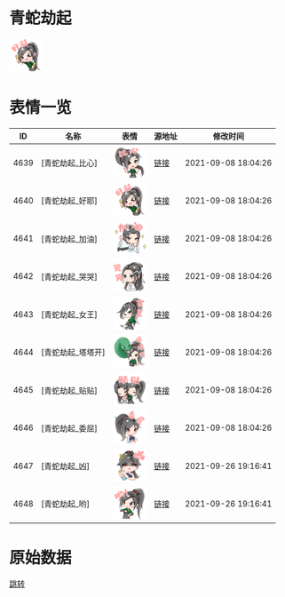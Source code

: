 # 青蛇劫起

<img src="./cover.png" height="60" alt="cover" />

# 表情一览

|ID|名称|表情|源地址|修改时间|
|----|----|----|----|----|
|4639|[青蛇劫起_比心]|<img src="./pic/004639_%5B青蛇劫起_比心%5D.png" height="60" alt="比心"/>|[链接](http://i0.hdslb.com/bfs/emote/cfc96803b23ffc8335f6d35223b1d1379d28c054.png)|2021-09-08 18:04:26|
|4640|[青蛇劫起_好耶]|<img src="./pic/004640_%5B青蛇劫起_好耶%5D.png" height="60" alt="好耶"/>|[链接](http://i0.hdslb.com/bfs/emote/211a6377fbe06e60ce7b5fb83235e9f0f68f5cfc.png)|2021-09-08 18:04:26|
|4641|[青蛇劫起_加油]|<img src="./pic/004641_%5B青蛇劫起_加油%5D.png" height="60" alt="加油"/>|[链接](http://i0.hdslb.com/bfs/emote/39dad0df7f404b2bd44a71016eadaa03cdc9e097.png)|2021-09-08 18:04:26|
|4642|[青蛇劫起_哭哭]|<img src="./pic/004642_%5B青蛇劫起_哭哭%5D.png" height="60" alt="哭哭"/>|[链接](http://i0.hdslb.com/bfs/emote/8510ff55d935f28e6892493958f727e23aa09043.png)|2021-09-08 18:04:26|
|4643|[青蛇劫起_女王]|<img src="./pic/004643_%5B青蛇劫起_女王%5D.png" height="60" alt="女王"/>|[链接](http://i0.hdslb.com/bfs/emote/12a43cf2f9e50e13c45bd674549efdbaec4a6a68.png)|2021-09-08 18:04:26|
|4644|[青蛇劫起_塔塔开]|<img src="./pic/004644_%5B青蛇劫起_塔塔开%5D.png" height="60" alt="塔塔开"/>|[链接](http://i0.hdslb.com/bfs/emote/f5b471c054268157e30bc280caf7fc0e0ce9482e.png)|2021-09-08 18:04:26|
|4645|[青蛇劫起_贴贴]|<img src="./pic/004645_%5B青蛇劫起_贴贴%5D.png" height="60" alt="贴贴"/>|[链接](http://i0.hdslb.com/bfs/emote/00f4286a0a3d4dd67d09341159ab2788b66b1ad5.png)|2021-09-08 18:04:26|
|4646|[青蛇劫起_委屈]|<img src="./pic/004646_%5B青蛇劫起_委屈%5D.png" height="60" alt="委屈"/>|[链接](http://i0.hdslb.com/bfs/emote/969c3415c1e1bb440d532e7e5a7156642d0d66cb.png)|2021-09-08 18:04:26|
|4647|[青蛇劫起_凶]|<img src="./pic/004647_%5B青蛇劫起_凶%5D.png" height="60" alt="凶"/>|[链接](http://i0.hdslb.com/bfs/emote/15037071f241a4e1460b9cf8ab203e08b8385898.png)|2021-09-26 19:16:41|
|4648|[青蛇劫起_哟]|<img src="./pic/004648_%5B青蛇劫起_哟%5D.png" height="60" alt="哟"/>|[链接](http://i0.hdslb.com/bfs/emote/85c2cd092ad67c89934d7ebba0b215b449a22b47.png)|2021-09-26 19:16:41|

# 原始数据

[跳转](./raw.json)

